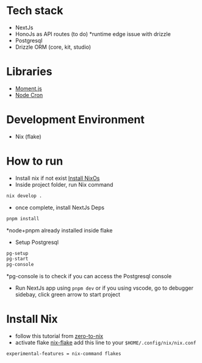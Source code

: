 # Tech stack

- NextJs
- HonoJs as API routes (to do) \*runtime edge issue with drizzle
- Postgresql
- Drizzle ORM (core, kit, studio)

# Libraries

- [Moment.js](https://momentjs.com/docs/)
- [Node Cron](https://github.com/kelektiv/node-cron)

# Development Environment

- Nix (flake)

# How to run

- Install nix if not exist [Install NixOs](#install-nix)
- Inside project folder, run Nix command

```bash
nix develop .
```

- once complete, install NextJs Deps

```bash
pnpm install
```

\*node+pnpm already installed inside flake

- Setup Postgresql

```bash
pg-setup
pg-start
pg-console
```

\*pg-console is to check if you can access the Postgresql console

- Run NextJs app using `pnpm dev` or if you using vscode, go to debugger sidebay, click green arrow to start project

# Install Nix

- follow this tutorial from [zero-to-nix](https://zero-to-nix.com/start/install)
- activate flake [nix-flake](https://nixos.wiki/wiki/Flakes)
  add this line to your `$HOME/.config/nix/nix.conf`

```
experimental-features = nix-command flakes
```
